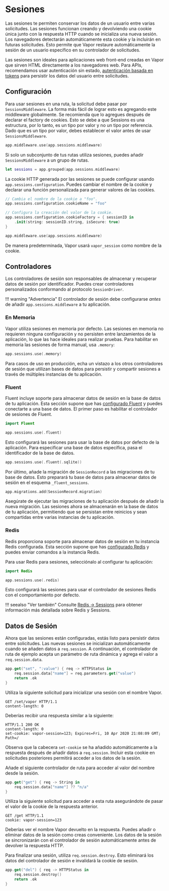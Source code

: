 # Sesiones

Las sesiones te permiten conservar los datos de un usuario entre varias solicitudes. Las sesiones funcionan creando y devolviendo una cookie única junto con la respuesta HTTP cuando se inicializa una nueva sesión. Los navegadores detectarán automáticamente esta cookie y la incluirán en futuras solicitudes. Esto permite que Vapor restaure automáticamente la sesión de un usuario específico en su controlador de solicitudes.

Las sesiones son ideales para aplicaciones web front-end creadas en Vapor que sirven HTML directamente a los navegadores web. Para APIs, recomendamos usar autenticación sin estado, [autenticación basada en tokens](../security/authentication.md) para persistir los datos del usuario entre solicitudes.

## Configuración

Para usar sesiones en una ruta, la solicitud debe pasar por `SessionsMiddleware`. La forma más fácil de lograr esto es agregando este middleware globalmente. Se recomienda que lo agregues después de declarar el factory de cookies. Esto se debe a que Sessions es una estructura, por lo tanto, es un tipo por valor y no un tipo por referencia. Dado que es un tipo por valor, debes establecer el valor antes de usar `SessionsMiddleware`.

```swift
app.middleware.use(app.sessions.middleware)
```

Si solo un subconjunto de tus rutas utiliza sesiones, puedes añadir `SessionsMiddleware` a un grupo de rutas.

```swift
let sessions = app.grouped(app.sessions.middleware)
```

La cookie HTTP generada por las sesiones se puede configurar usando `app.sessions.configuration`. Puedes cambiar el nombre de la cookie y declarar una función personalizada para generar valores de las cookies.

```swift
// Cambia el nombre de la cookie a "foo".
app.sessions.configuration.cookieName = "foo"

// Configura la creación del valor de la cookie.
app.sessions.configuration.cookieFactory = { sessionID in
    .init(string: sessionID.string, isSecure: true)
}

app.middleware.use(app.sessions.middleware)
```

De manera predeterminada, Vapor usará `vapor_session` como nombre de la cookie.

## Controladores

Los controladores de sesión son responsables de almacenar y recuperar datos de sesión por identificador. Puedes crear controladores personalizados conformando al protocolo `SessionDriver`.

!!! warning "Advertencia"
    El controlador de sesión debe configurarse _antes_ de añadir `app.sessions.middleware` a tu aplicación.
    
### En Memoria

Vapor utiliza sesiones en memoria por defecto. Las sesiones en memoria no requieren ninguna configuración y no persisten entre lanzamientos de la aplicación, lo que las hace ideales para realizar pruebas. Para habilitar en memoria las sesiones de forma manual, usa `.memory`:

```swift
app.sessions.use(.memory)
```

Para casos de uso en producción, echa un vistazo a los otros controladores de sesión que utilizan bases de datos para persistir y compartir sesiones a través de múltiples instancias de tu aplicación.

### Fluent

Fluent incluye soporte para almacenar datos de sesión en la base de datos de tu aplicación. Esta sección supone que has [configurado Fluent](../fluent/overview.md) y puedes conectarte a una base de datos. El primer paso es habilitar el controlador de sesiones de Fluent.

```swift
import Fluent

app.sessions.use(.fluent)
```

Esto configurará las sesiones para usar la base de datos por defecto de la aplicación. Para especificar una base de datos específica, pasa el identificador de la base de datos.

```swift
app.sessions.use(.fluent(.sqlite))
```

Por último, añade la migración de `SessionRecord` a las migraciones de tu base de datos. Esto preparará tu base de datos para almacenar datos de sesión en el esquema `_fluent_sessions`.

```swift
app.migrations.add(SessionRecord.migration)
```

Asegúrate de ejecutar las migraciones de tu aplicación después de añadir la nueva migración. Las sesiones ahora se almacenarán en la base de datos de tu aplicación, permitiendo que se persistan entre reinicios y sean compartidas entre varias instancias de tu aplicación.

### Redis

Redis proporciona soporte para almacenar datos de sesión en tu instancia Redis configurada. Esta sección supone que has [configurado Redis](../redis/overview.md) y puedes enviar comandos a la instancia Redis.

Para usar Redis para sesiones, selecciónalo al configurar tu aplicación:

```swift
import Redis

app.sessions.use(.redis)
```

Esto configurará las sesiones para usar el controlador de sesiones Redis con el comportamiento por defecto.

!!! seealso "Ver también"
    Consulte [Redis &rarr; Sessions](../redis/sessions.md) para obtener información más detallada sobre Redis y Sessions.
    
## Datos de Sesión

Ahora que las sesiones están configuradas, estás listo para persistir datos entre solicitudes. Las nuevas sesiones se inicializan automáticamente cuando se añaden datos a `req.session`. A continuación, el controlador de ruta de ejemplo acepta un parámetro de ruta dinámica y agrega el valor a `req.session.data`.

```swift
app.get("set", ":value") { req -> HTTPStatus in
    req.session.data["name"] = req.parameters.get("value")
    return .ok
}
```

Utiliza la siguiente solicitud para inicializar una sesión con el nombre Vapor.

```http
GET /set/vapor HTTP/1.1
content-length: 0
```

Deberías recibir una respuesta similar a la siguiente:

```http
HTTP/1.1 200 OK
content-length: 0
set-cookie: vapor-session=123; Expires=Fri, 10 Apr 2020 21:08:09 GMT; Path=/
```

Observa que la cabecera `set-cookie` se ha añadido automáticamente a la respuesta después de añadir datos a `req.session`. Incluir esta cookie en solicitudes posteriores permitirá acceder a los datos de la sesión.

Añade el siguiente controlador de ruta para acceder al valor del nombre desde la sesión.

```swift
app.get("get") { req -> String in
    req.session.data["name"] ?? "n/a"
}
```

Utiliza la siguiente solicitud para acceder a esta ruta asegurándote de pasar el valor de la cookie de la respuesta anterior.

```http
GET /get HTTP/1.1
cookie: vapor-session=123
```

Deberías ver el nombre Vapor devuelto en la respuesta. Puedes añadir o eliminar datos de la sesión como creas conveniente. Los datos de la sesión se sincronizarán con el controlador de sesión automáticamente antes de devolver la respuesta HTTP.

Para finalizar una sesión, utiliza `req.session.destroy`. Esto eliminará los datos del controlador de sesión e invalidará la cookie de sesión.

```swift
app.get("del") { req -> HTTPStatus in
    req.session.destroy()
    return .ok
}
```
